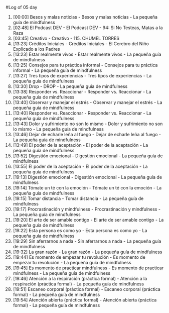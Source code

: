 #Log of 05 day

1. [00:00] Besos y malas noticias - Besos y malas noticias - La pequeña guía de mindfulness
1. [02:48] El Podcast DEV - El Podcast DEV - 94: Si No Testeas, Matas a la Raza
1. [03:45] Creativo - Creativo - 115. CHUMEL TORRES
1. [13:23] Créditos Iniciales - Créditos Iniciales - El Cerebro del Niño Explicado a los Padres
1. [13:23] Estar realmente vivos - Estar realmente vivos - La pequeña guía de mindfulness
1. [13:25] Consejos para tu práctica informal - Consejos para tu práctica informal - La pequeña guía de mindfulness
1. [13:27] Tres tipos de experiencias - Tres tipos de experiencias - La pequeña guía de mindfulness
1. [13:30] Drop - DROP - La pequeña guía de mindfulness
1. [13:38] Responder vs. Reaccionar - Responder vs. Reaccionar - La pequeña guía de mindfulness
1. [13:40] Observar y manejar el estrés - Observar y manejar el estrés - La pequeña guía de mindfulness
1. [13:40] Responder vs. Reaccionar - Responder vs. Reaccionar - La pequeña guía de mindfulness
1. [13:43] Dolor y sufrimiento no son lo mismo - Dolor y sufrimiento no son lo mismo - La pequeña guía de mindfulness
1. [13:46] Dejar de echarle leña al fuego - Dejar de echarle leña al fuego - La pequeña guía de mindfulness
1. [13:49] El poder de la aceptación - El poder de la aceptación - La pequeña guía de mindfulness
1. [13:52] Digestión emocional - Digestión emocional - La pequeña guía de mindfulness
1. [13:55] El poder de la aceptación - El poder de la aceptación - La pequeña guía de mindfulness
1. [19:13] Digestión emocional - Digestión emocional - La pequeña guía de mindfulness
1. [19:14] Tómate un té con la emoción - Tómate un té con la emoción - La pequeña guía de mindfulness
1. [19:15] Tomar distancia - Tomar distancia - La pequeña guía de mindfulness
1. [19:17] Procrastinación y mindfulness - Procrastinación y mindfulness - La pequeña guía de mindfulness
1. [19:20] El arte de ser amable contigo - El arte de ser amable contigo - La pequeña guía de mindfulness
1. [19:22] Esta persona es como yo - Esta persona es como yo - La pequeña guía de mindfulness
1. [19:29] Sin aferrarnos a nada - Sin aferrarnos a nada - La pequeña guía de mindfulness
1. [19:32] La gran razón - La gran razón - La pequeña guía de mindfulness
1. [19:44] Es momento de empezar tu revolución - Es momento de empezar tu revolución - La pequeña guía de mindfulness
1. [19:45] Es momento de practicar mindfulness - Es momento de practicar mindfulness - La pequeña guía de mindfulness
1. [19:46] Atención a la respiración (práctica formal) - Atención a la respiración (práctica formal) - La pequeña guía de mindfulness
1. [19:51] Escaneo corporal (práctica formal) - Escaneo corporal (práctica formal) - La pequeña guía de mindfulness
1. [19:54] Atención abierta (práctica formal) - Atención abierta (práctica formal) - La pequeña guía de mindfulness
